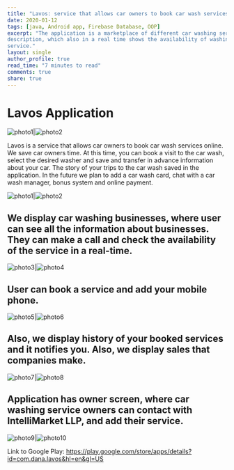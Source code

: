 ```yaml
---
title: "Lavos: service that allows car owners to book car wash services online."
date: 2020-01-12
tags: [java, Android app, Firebase Database, OOP]
excerpt: "The application is a marketplace of different car washing services with brief and full
description, which also in a real time shows the availability of washing room in a particular
service."
layout: single
author_profile: true
read_time: "7 minutes to read"
comments: true
share: true
---
```


# Lavos Application

![photo1](/lavos/register.jpg)|![photo2](/lavos/market.jfif)


Lavos is a service that allows car owners to book car wash services online. We save car owners time.
At this time, you can book a visit to the car wash, select the desired washer and save and transfer in advance information about your car. The story of your trips to the car wash saved in the application.
In the future we plan to add a car wash card, chat with a car wash manager, bonus system and online payment.


![photo1](/lavos/main.jpg)|![photo2](/lavos/navigation.jfif)


## We display car washing businesses, where user can see all the information about businesses. They can make a call and check the availability of the service in a real-time.

![photo3](/lavos/market.jfif)|![photo4](/lavos/info.jfif)


## User can book a service and add your mobile phone.


![photo5](/lavos/SetTime.jpg)|![photo6](/lavos/select.jfif)


## Also, we display history of your booked services and it notifies you. Also, we display sales that companies make.


![photo7](/lavos/history.jpg)|![photo8](/lavos/skidki.jpg)


## Application has owner screen, where car washing service owners can contact with IntelliMarket LLP, and add their service.

![photo9](/lavos/owner.jpg)|![photo10](/lavos/account.jpg)


Link to Google Play: https://play.google.com/store/apps/details?id=com.dana.lavos&hl=en&gl=US

